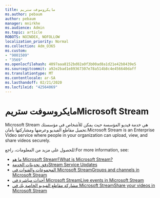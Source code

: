 ```yaml
---
title: مايكروسوفت ستريم
ms.author: pebaum
author: pebaum
manager: mnirkhe
ms.audience: Admin
ms.topic: article
ROBOTS: NOINDEX, NOFOLLOW
localization_priority: Normal
ms.collection: Adm_O365
ms.custom:
- "9001509"
- "3569"
ms.openlocfilehash: 4097aaa8152bd02a0f3b00ad8a1d21e42b8439e5
ms.sourcegitcommit: a92e2bad1e89367307e78a514b8c4e456640daff
ms.translationtype: MT
ms.contentlocale: ar-SA
ms.lasthandoff: 02/21/2020
ms.locfileid: "42564069"
---
```

# <a name="microsoft-stream"></a><span data-ttu-id="ad972-102">مايكروسوفت ستريم</span><span class="sxs-lookup"><span data-stu-id="ad972-102">Microsoft Stream</span></span>

<span data-ttu-id="ad972-103">Microsoft Stream هي خدمة فيديو المؤسسة حيث يمكن للأشخاص في مؤسستك تحميل مقاطع الفيديو وعرضها ومشاركتها بأمان.</span><span class="sxs-lookup"><span data-stu-id="ad972-103">Microsoft Stream is an Enterprise Video service where people in your organization can upload, view, and share videos securely.</span></span> 

<span data-ttu-id="ad972-104">للحصول على مزيد من المعلومات، راجع:</span><span class="sxs-lookup"><span data-stu-id="ad972-104">For more information, see:</span></span>

- [<span data-ttu-id="ad972-105">ما هو Microsoft Stream؟</span><span class="sxs-lookup"><span data-stu-id="ad972-105">What is Microsoft Stream?</span></span>](https://docs.microsoft.com/en-us/stream/overview)
- [<span data-ttu-id="ad972-106">دفق تحديثات الخدمة</span><span class="sxs-lookup"><span data-stu-id="ad972-106">Stream Service Updates</span></span>](https://techcommunity.microsoft.com/t5/microsoft-stream-service-updates/bd-p/StreamAnnouncements)
- [<span data-ttu-id="ad972-107">المجموعات والقنوات في Microsoft Stream</span><span class="sxs-lookup"><span data-stu-id="ad972-107">Groups and channels in Microsoft Stream</span></span>](https://docs.microsoft.com/en-us/stream/groups-channels-organization)
- [<span data-ttu-id="ad972-108">أحداث مباشرة في Microsoft Stream</span><span class="sxs-lookup"><span data-stu-id="ad972-108">Live events in Microsoft Stream</span></span>](https://docs.microsoft.com/en-us/stream/live-event-overview)
- [<span data-ttu-id="ad972-109">مشاركة مقاطع الفيديو الخاصة بك في Microsoft Stream</span><span class="sxs-lookup"><span data-stu-id="ad972-109">Share your videos in Microsoft Stream</span></span>](https://docs.microsoft.com/en-us/stream/portal-share-video)